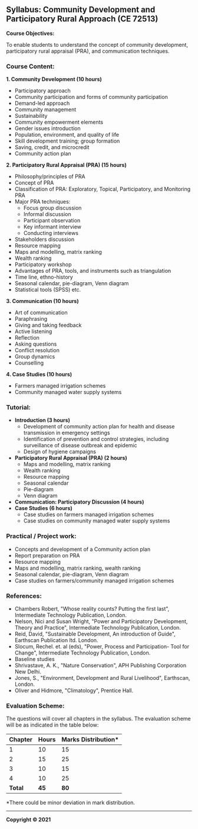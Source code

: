 ## Syllabus: Community Development and Participatory Rural Approach (CE 72513)

**Course Objectives:**

To enable students to understand the concept of community development, participatory rural appraisal (PRA), and communication techniques.

### **Course Content:**

**1. Community Development (10 hours)**

* Participatory approach
* Community participation and forms of community participation
* Demand-led approach
* Community management
* Sustainability
* Community empowerment elements
* Gender issues introduction
* Population, environment, and quality of life
* Skill development training; group formation
* Saving, credit, and microcredit
* Community action plan

**2. Participatory Rural Appraisal (PRA) (15 hours)**

* Philosophy/principles of PRA
* Concept of PRA
* Classification of PRA: Exploratory, Topical, Participatory, and Monitoring PRA
* Major PRA techniques:
    * Focus group discussion
    * Informal discussion
    * Participant observation
    * Key informant interview
    * Conducting interviews
* Stakeholders discussion
* Resource mapping
* Maps and modelling, matrix ranking
* Wealth ranking
* Participatory workshop
* Advantages of PRA, tools, and instruments such as triangulation
* Time line, ethno-history
* Seasonal calendar, pie-diagram, Venn diagram
* Statistical tools (SPSS) etc.

**3. Communication (10 hours)**

* Art of communication
* Paraphrasing
* Giving and taking feedback
* Active listening
* Reflection
* Asking questions
* Conflict resolution
* Group dynamics
* Counselling

**4. Case Studies (10 hours)**

* Farmers managed irrigation schemes
* Community managed water supply systems

### **Tutorial:**

* **Introduction (3 hours)**
    * Development of community action plan for health and disease transmission in emergency settings
    * Identification of prevention and control strategies, including surveillance of disease outbreak and epidemic
    * Design of hygiene campaigns
* **Participatory Rural Appraisal (PRA) (2 hours)**
    * Maps and modelling, matrix ranking
    * Wealth ranking
    * Resource mapping
    * Seasonal calendar
    * Pie-diagram
    * Venn diagram
* **Communication: Participatory Discussion (4 hours)**
* **Case Studies (6 hours)**
    * Case studies on farmers managed irrigation schemes
    * Case studies on community managed water supply systems

### **Practical / Project work:**

* Concepts and development of a Community action plan
* Report preparation on PRA
* Resource mapping
* Maps and modelling, matrix ranking, wealth ranking
* Seasonal calendar, pie-diagram, Venn diagram
* Case studies on farmers/community managed irrigation schemes

### **References:**

* Chambers Robert, "Whose reality counts? Putting the first last", Intermediate Technology Publication, London.
* Nelson, Nici and Susan Wright, "Power and Participatory Development, Theory and Practice", Intermediate Technology Publication, London.
* Reid, David, "Sustainable Development, An introduction of Guide", Earthscan Publication ltd. London.
* Slocum, Rechel. et. al (eds), "Power, Process and Participation- Tool for Change", Intermediate Technology Publication, London.
* Baseline studies
* Shrivastave, A. K., "Nature Conservation", APH Publishing Corporation New Delhi.
* Jones, S., "Environment, Development and Rural Livelihood", Earthscan, London.
* Oliver and Hidmore, "Climatology", Prentice Hall.

### **Evaluation Scheme:**

The questions will cover all chapters in the syllabus. The evaluation scheme will be as indicated in the table below:

| Chapter | Hours | Marks Distribution* |
|---|---|---|
| 1 | 10 | 15 |
| 2 | 15 | 25 |
| 3 | 10 | 15 |
| 4 | 10 | 25 |
| **Total** | **45** | **80** |

*There could be minor deviation in mark distribution.

***

**Copyright © 2021** 
